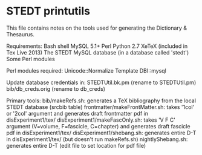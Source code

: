 STEDT printutils
================

This file contains notes on the tools used for generating the Dictionary & Thesaurus.

Requirements:
	Bash shell
	MySQL 5.1+
	Perl
	Python 2.7
	XeTeX (included in Tex Live 2013)
	The STEDT MySQL database (in a database called 'stedt')
	Some Perl modules

Perl modules required:
	Unicode::Normalize
	Template
	DBI::mysql

Update database credentials in:
	STEDTUtil.bk.pm (rename to STEDTUtil.pm)
	bib/db_creds.orig (rename to db_creds)

Primary tools:
	bib/makeRefs.sh: generates a TeX bibliography from the local STEDT database (srcbib table)
	frontmatter/makeFrontMatter.sh: takes '1col' or '2col' argument and generates draft frontmatter pdf in disExperiment1/tex/
	disExperiment1/makeFascOnly.sh: takes 'V F C' argument (V=volume, F=fascicle, C=chapter) and generates draft fascicle pdf in disExperiment1/tex/
	disExperiment1/shebang.sh: generates entire D-T in disExperiment1/tex/ (but doesn't run makeRefs.sh)
	nightlyShebang.sh: generates entire D-T (edit file to set location for pdf file)
